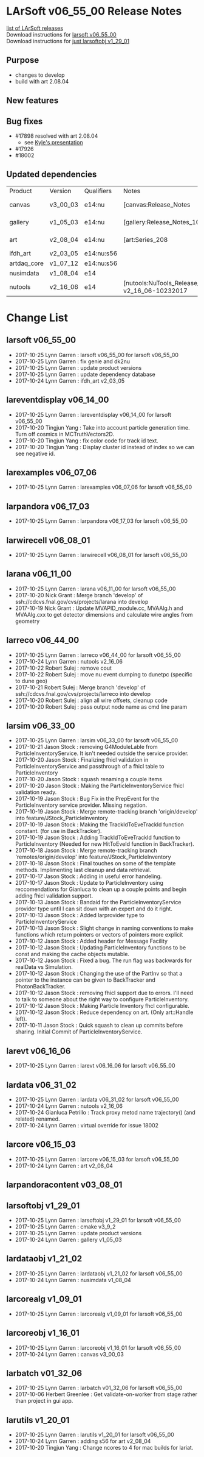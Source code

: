 # LArSoft v06_55_00 Release Notes



[list of LArSoft releases](LArSoft_release_list)  
Download instructions for [larsoft v06_55_00](http://scisoft.fnal.gov/scisoft/bundles/larsoft/v06_55_00/larsoft-v06_55_00.html)  
Download instructions for [just larsoftobj v1_29_01](http://scisoft.fnal.gov/scisoft/bundles/larsoftobj/v1_29_01/larsoftobj-v1_29_01.html)

## Purpose

-   changes to develop
-   build with art 2.08.04

## New features

## Bug fixes

-   \#17898 resolved with art 2.08.04
    -   see [Kyle's presentation](https://indico.fnal.gov/event/15586/contribution/4/material/slides/0.pdf)
-   \#17926
-   \#18002

## Updated dependencies

|             |          |            |                                                             |                   |
|-------------|----------|------------|-------------------------------------------------------------|-------------------|
| Product     | Version  | Qualifiers | Notes                                                       |                   |
| canvas      | v3_00_03 | e14:nu     | [canvas:Release_Notes                                    | Release Notes](https://cdcvs.fnal.gov/redmine/projects/canvas/wiki/Release_Notes____________________________________|_Release_Notes) |
| gallery     | v1_05_03 | e14:nu     | [gallery:Release_Notes_10503                             | Release Notes](https://cdcvs.fnal.gov/redmine/projects/gallery/wiki/Release_Notes_10503_____________________________|_Release_Notes) |
| art         | v2_08_04 | e14:nu     | [art:Series_208                                          | Release Notes](https://cdcvs.fnal.gov/redmine/projects/art/wiki/Series_208__________________________________________|_Release_Notes) |
| ifdh_art    | v2_03_05 | e14:nu:s56 |                                                             |                   |
| artdaq_core | v1_07_12 | e14:nu:s56 |                                                             |                   |
| nusimdata   | v1_08_04 | e14        |                                                             |                   |
| nutools     | v2_16_06 | e14        | [nutools:NuTools_Release_Notes#nutools-v2_16_06-10232017 | Release Notes](https://cdcvs.fnal.gov/redmine/projects/nutools/wiki/NuTools_Release_Notes#nutools-v2_16_06-10232017_|_Release_Notes) |

# Change List

## larsoft v06_55_00

-   2017-10-25 Lynn Garren : larsoft v06_55_00 for larsoft v06_55_00
-   2017-10-25 Lynn Garren : fix genie and dk2nu
-   2017-10-25 Lynn Garren : update product versions
-   2017-10-25 Lynn Garren : update dependency database
-   2017-10-24 Lynn Garren : ifdh_art v2_03_05

## lareventdisplay v06_14_00

-   2017-10-25 Lynn Garren : lareventdisplay v06_14_00 for larsoft v06_55_00
-   2017-10-20 Tingjun Yang : Take into account particle generation time. Turn off cosmics in MCTruthVectors2D.
-   2017-10-20 Tingjun Yang : fix color code for track id text.
-   2017-10-20 Tingjun Yang : Display cluster id instead of index so we can see negative id.

## larexamples v06_07_06

-   2017-10-25 Lynn Garren : larexamples v06_07_06 for larsoft v06_55_00

## larpandora v06_17_03

-   2017-10-25 Lynn Garren : larpandora v06_17_03 for larsoft v06_55_00

## larwirecell v06_08_01

-   2017-10-25 Lynn Garren : larwirecell v06_08_01 for larsoft v06_55_00

## larana v06_11_00

-   2017-10-25 Lynn Garren : larana v06_11_00 for larsoft v06_55_00
-   2017-10-20 Nick Grant : Merge branch 'develop' of ssh://cdcvs.fnal.gov/cvs/projects/larana into develop
-   2017-10-19 Nick Grant : Update MVAPID_module.cc, MVAAlg.h and MVAAlg.cxx to get detector dimensions and calculate wire angles from geometry

## larreco v06_44_00

-   2017-10-25 Lynn Garren : larreco v06_44_00 for larsoft v06_55_00
-   2017-10-24 Lynn Garren : nutools v2_16_06
-   2017-10-22 Robert Sulej : remove cout
-   2017-10-22 Robert Sulej : move nu event dumping to dunetpc (specific to dune geo)
-   2017-10-21 Robert Sulej : Merge branch 'develop' of ssh://cdcvs.fnal.gov/cvs/projects/larreco into develop
-   2017-10-20 Robert Sulej : align all wire offsets, cleanup code
-   2017-10-20 Robert Sulej : pass output node name as cmd line param

## larsim v06_33_00

-   2017-10-25 Lynn Garren : larsim v06_33_00 for larsoft v06_55_00
-   2017-10-21 Jason Stock : removing G4ModuleLable from ParticleInventoryService. It isn't needed outside the service provider.
-   2017-10-20 Jason Stock : Finalizing fhicl validation in ParticleInventoryService and passthrough of a fhicl table to ParticleInventory
-   2017-10-20 Jason Stock : squash renaming a couple items
-   2017-10-20 Jason Stock : Making the ParticleInventoryService fhicl validation ready.
-   2017-10-19 Jason Stock : Bug Fix in the PrepEvent for the ParticleInventory service provider. Missing negation.
-   2017-10-19 Jason Stock : Merge remote-tracking branch 'origin/develop' into feature/JStock_ParticleInventory
-   2017-10-19 Jason Stock : Making the TrackIdToEveTrackId function constant. (for use in BackTracker).
-   2017-10-19 Jason Stock : Adding TrackIdToEveTrackId function to ParticleInventory (Needed for new HitToEveId function in BackTracker).
-   2017-10-18 Jason Stock : Merge remote-tracking branch 'remotes/origin/develop' into feature/JStock_ParticleInventory
-   2017-10-18 Jason Stock : Final touches on some of the template methods. Implimenting last cleanup and data retrieval.
-   2017-10-17 Jason Stock : Adding in useful error handeling.
-   2017-10-17 Jason Stock : Update to ParticleInventory using reccomendations for Gianluca to clean up a couple points and begin adding fhicl validation support.
-   2017-10-13 Jason Stock : Bandaid for the ParticleInventoryService provider type until I can sit down with an expert and do it right.
-   2017-10-13 Jason Stock : Added larprovider type to ParticleInventoryService
-   2017-10-13 Jason Stock : Slight change in naming conventions to make functions which return pointers or vectors of pointers more explicit
-   2017-10-12 Jason Stock : Added header for Message Facility
-   2017-10-12 Jason Stock : Updating ParticleInventory functions to be const and making the cache objects mutable.
-   2017-10-12 Jason Stock : Fixed a bug. The run flag was backwards for realData vs Simulation.
-   2017-10-12 Jason Stock : Changing the use of the PartInv so that a pointer to the instance can be given to BackTracker and PhotonBackTracker.
-   2017-10-12 Jason Stock : removing fhicl support due to errors. I'll need to talk to someone about the right way to configure ParticleInventory.
-   2017-10-12 Jason Stock : Making Particle Inventory fhcl configurable.
-   2017-10-12 Jason Stock : Reduce dependency on art. (Only art::Handle left).
-   2017-10-11 Jason Stock : Quick squash to clean up commits before sharing. Initial Commit of ParticleInventoryService.

## larevt v06_16_06

-   2017-10-25 Lynn Garren : larevt v06_16_06 for larsoft v06_55_00

## lardata v06_31_02

-   2017-10-25 Lynn Garren : lardata v06_31_02 for larsoft v06_55_00
-   2017-10-24 Lynn Garren : nutools v2_16_06
-   2017-10-24 Gianluca Petrillo : Track proxy metod name trajectory() (and related) renamed.
-   2017-10-24 Lynn Garren : virtual override for issue 18002

## larcore v06_15_03

-   2017-10-25 Lynn Garren : larcore v06_15_03 for larsoft v06_55_00
-   2017-10-24 Lynn Garren : art v2_08_04

## larpandoracontent v03_08_01

## larsoftobj v1_29_01

-   2017-10-25 Lynn Garren : larsoftobj v1_29_01 for larsoft v06_55_00
-   2017-10-25 Lynn Garren : cmake v3_9_2
-   2017-10-25 Lynn Garren : update product versions
-   2017-10-24 Lynn Garren : gallery v1_05_03

## lardataobj v1_21_02

-   2017-10-25 Lynn Garren : lardataobj v1_21_02 for larsoft v06_55_00
-   2017-10-24 Lynn Garren : nusimdata v1_08_04

## larcorealg v1_09_01

-   2017-10-25 Lynn Garren : larcorealg v1_09_01 for larsoft v06_55_00

## larcoreobj v1_16_01

-   2017-10-25 Lynn Garren : larcoreobj v1_16_01 for larsoft v06_55_00
-   2017-10-24 Lynn Garren : canvas v3_00_03

## larbatch v01_32_06

-   2017-10-25 Lynn Garren : larbatch v01_32_06 for larsoft v06_55_00
-   2017-10-06 Herbert Greenlee : Get validate-on-worker from stage rather than project in gui app.

## larutils v1_20_01

-   2017-10-25 Lynn Garren : larutils v1_20_01 for larsoft v06_55_00
-   2017-10-24 Lynn Garren : adding s56 for art v2_08_04
-   2017-10-20 Tingjun Yang : Change ncores to 4 for mac builds for lariat.
